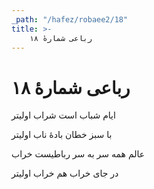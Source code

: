 ```yaml
---
_path: "/hafez/robaee2/18"
title: >-
    رباعی شمارهٔ ۱۸
---
```

# رباعی شمارهٔ ۱۸

<div class="b" id="bn1"><div class="m1"><p>ایام شباب است شراب اولیتر</p></div>
<div class="m2"><p>با سبز خطان بادهٔ ناب اولیتر</p></div></div>
<div class="b" id="bn2"><div class="m1"><p>عالم همه سر به سر رباطیست خراب</p></div>
<div class="m2"><p>در جای خراب هم خراب اولیتر</p></div></div>
